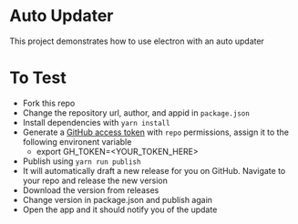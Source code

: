 # Auto Updater
This project demonstrates how to use electron with an auto updater

# To Test
- Fork this repo
- Change the repository url, author, and appid in ```package.json```
- Install dependencies with ```yarn install```
- Generate a [GitHub access token](https://github.com/settings/tokens/new) with `repo` permissions, assign it to the following environent variable
  - export GH_TOKEN=<YOUR_TOKEN_HERE>
- Publish using ```yarn run publish```
- It will automatically draft a new release for you on GitHub. Navigate to your repo and release the new version
- Download the version from releases
- Change version in package.json and publish again
- Open the app and it should notify you of the update
